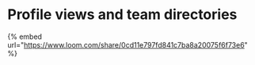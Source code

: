 # Profile views and team directories

{% embed url="<https://www.loom.com/share/0cd11e797fd841c7ba8a20075f6f73e6>" %}
